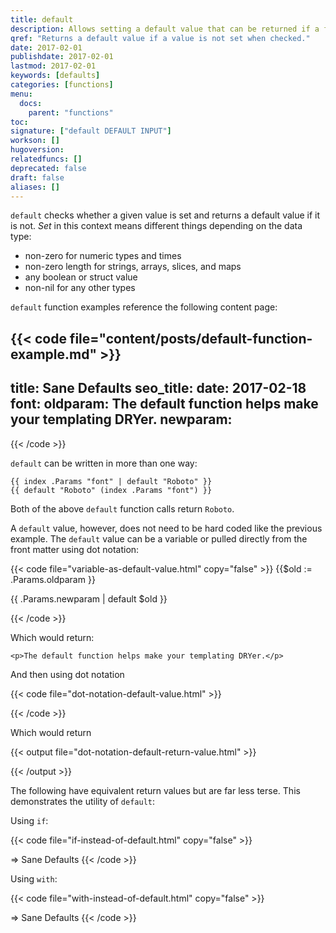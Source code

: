 ```yaml
---
title: default
description: Allows setting a default value that can be returned if a first value is not set.
qref: "Returns a default value if a value is not set when checked."
date: 2017-02-01
publishdate: 2017-02-01
lastmod: 2017-02-01
keywords: [defaults]
categories: [functions]
menu:
  docs:
    parent: "functions"
toc:
signature: ["default DEFAULT INPUT"]
workson: []
hugoversion:
relatedfuncs: []
deprecated: false
draft: false
aliases: []
---
```


`default` checks whether a given value is set and returns a default value if it is not. *Set* in this context means different things depending on the data type:

* non-zero for numeric types and times
* non-zero length for strings, arrays, slices, and maps
* any boolean or struct value
* non-nil for any other types

`default` function examples reference the following content page:

{{< code file="content/posts/default-function-example.md" >}}
---
title: Sane Defaults
seo_title:
date: 2017-02-18
font:
oldparam: The default function helps make your templating DRYer.
newparam:
---
{{< /code >}}

`default` can be written in more than one way:

```
{{ index .Params "font" | default "Roboto" }}
{{ default "Roboto" (index .Params "font") }}
```

Both of the above `default` function calls return `Roboto`.

A `default` value, however, does not need to be hard coded like the previous example. The `default` value can be a variable or pulled directly from the front matter using dot notation:

{{< code file="variable-as-default-value.html" copy="false" >}}
{{$old := .Params.oldparam }}
<p>{{ .Params.newparam | default $old }}</p>
{{< /code >}}

Which would return:

```
<p>The default function helps make your templating DRYer.</p>
```

And then using dot notation

{{< code file="dot-notation-default-value.html" >}}
<title>{{ .Params.seo_title | default .Title }}</title>
{{< /code >}}

Which would return

{{< output file="dot-notation-default-return-value.html" >}}
<title>Sane Defaults</title>
{{< /output >}}

The following have equivalent return values but are far less terse. This demonstrates the utility of `default`:

Using `if`:

{{< code file="if-instead-of-default.html" copy="false" >}}
<title>{{if .Params.seo_title}}{{.Params.seo_title}}{{else}}{{.Title}}{{end}}</title>
=> Sane Defaults
{{< /code >}}

Using `with`:

{{< code file="with-instead-of-default.html" copy="false" >}}
<title>{{with .Params.seo_title}}{{.}}{{else}}{{.Title}}{{end}}</title>
=> Sane Defaults
{{< /code >}}
